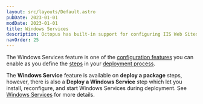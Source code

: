 ```yaml
---
layout: src/layouts/Default.astro
pubDate: 2023-01-01
modDate: 2023-01-01
title: Windows Services
description: Octopus has built-in support for configuring IIS Web Sites, Applications and Virtual Directories.
navOrder: 25
---
```

The Windows Services feature is one of the [configuration features](/docs/projects/steps/configuration-features/) you can enable as you define the [steps](/docs/projects/steps/) in your [deployment process](/docs/projects/deployment-process).

The **Windows Service** feature is available on **deploy a package** steps, however, there is also a **Deploy a Windows Service** step which let you install, reconfigure, and start Windows Services during deployment. See [Windows Services](/docs/deployments/windows/windows-services) for more details.
